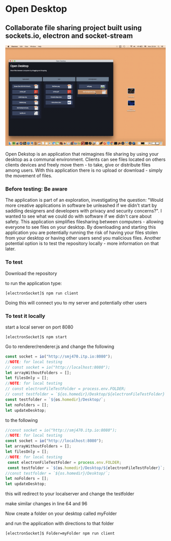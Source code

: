<h1> Open Desktop </h1>

<h2> Collaborate file sharing project built using sockets.io, electron and socket-stream </h2>

![](OpenDesk.gif)

<p>
Open Dekstop is an application that reimagines file sharing by using your desktop as a
communal environment. Clients can see files located on others clients devices
and freely move them - to take, give or distribute files among users. With
this application there is no upload or download - simply the movement of
files.
</p>

<h3> Before testing: Be aware </h3>
<p>
The application is part of an exploration, investigating the question: "Would
more creative applications in software be unleashed if we didn't start by
saddling designers and developers with privacy and security concerns?".
I wanted to see what we could do with software if we didn't care about safety. This application simplifies filesharing between computers - allowing everyone to see files on your desktop. By downloading and starting this application you are potentially running the risk of having your files stolen from your desktop or having other users send you malicious files. Another potential option is to test the repository locally - more information on that later.    
<p>

<h3> To test </h3>
<p> Download the repository </p>
<p> to run the application type: </p>

```
[electronSocket]$ npm run client
```

<p> Doing this will connect you to my server and potentially other users <p>

<h3> To test it locally </h3>
<p> start a local server on port 8080 </p>

```
[electronSocket]$ npm start
```

<p> Go to renderer/renderer.js and change the following</p>

```Javascript
const socket = io("http://smj470.itp.io:8080");
//NOTE: for local testing
// const socket = io("http://localhost:8080");
let arrayWithoutFolders = [];
let filesOnly = [];
//NOTE: for local testing
// const electronFileTestFolder = process.env.FOLDER;
// const testfolder = `${os.homedir}/Desktop/${electronFileTestFolder}`;
const testfolder = `${os.homedir}/Desktop/`;
let noFolders = [];
let updateDesktop;
```

<p> to the following <p>

```Javascript
//const socket = io("http://smj470.itp.io:8080");
//NOTE: for local testing
const socket = io("http://localhost:8080");
let arrayWithoutFolders = [];
let filesOnly = [];
//NOTE: for local testing
 const electronFileTestFolder = process.env.FOLDER;
 const testfolder = `${os.homedir}/Desktop/${electronFileTestFolder}`;
//const testfolder = `${os.homedir}/Desktop/`;
let noFolders = [];
let updateDesktop;
```

<p> this will redirect to your localserver and change the testfolder </p>
<p> make similar changes in line 64 and 96 </p>

<p> Now create a folder on your desktop called myFolder <p>
<p> and run the application with directions to that folder </p>

```
[electronSocket]$ Folder=myFolder npm run client
```
